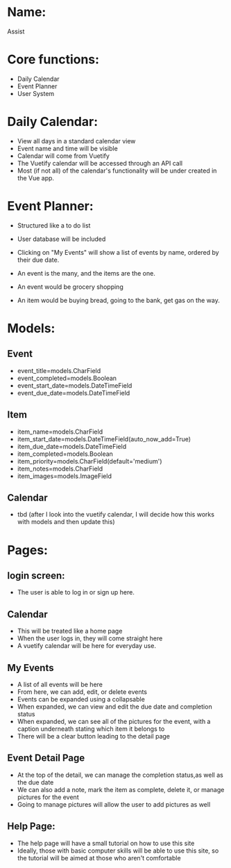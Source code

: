 # Name:
Assist

# Core functions:
* Daily Calendar
* Event Planner
* User System


# Daily Calendar:
* View all days in a standard calendar view
* Event name and time will be visible
* Calendar will come from Vuetify
* The Vuetify calendar will be accessed through an API call
* Most (if not all) of the calendar's functionality will be under created in the Vue app.


# Event Planner:
* Structured like a to do list
* User database will be included
* Clicking on "My Events" will show a list of events by name, ordered by their due date. 

* An event is the many, and the items are the one. 
* An event would be grocery shopping
* An item would be buying bread, going to the bank, get gas on the way.



# Models:
## Event
* event_title=models.CharField
* event_completed=models.Boolean
* event_start_date=models.DateTimeField
* event_due_date=models.DateTimeField

## Item
* item_name=models.CharField
* item_start_date=models.DateTimeField(auto_now_add=True)
* item_due_date=models.DateTimeField
* item_completed=models.Boolean
* item_priority=models.CharField(default='medium')
* item_notes=models.CharField
* item_images=models.ImageField

## Calendar
* tbd (after I look into the vuetify calendar, I will decide how this works
with models and then update this)


# Pages:
## login screen:
* The user is able to log in or sign up here.

## Calendar
* This will be treated like a home page
* When the user logs in, they will come straight here
* A vuetify calendar will be here for everyday use.
    
## My Events
* A list of all events will be here
* From here, we can add, edit, or delete events
* Events can be expanded using a collapsable
* When expanded, we can view and edit the due date and completion status
* When expanded, we can see all of the pictures for the event, with a
caption underneath stating which item it belongs to
* There will be a clear button leading to the detail page

## Event Detail Page
* At the top of the detail, we can manage the completion status,as well as the due date
* We can also add a note, mark the item as complete, delete it,
or manage pictures for the event 
* Going to manage pictures will allow
the user to add pictures as well

## Help Page: 
* The help page will have a small tutorial on how to use this site 
* Ideally, those with basic computer skills will be able to use this 
site, so the tutorial will be aimed at those who aren't comfortable
    








